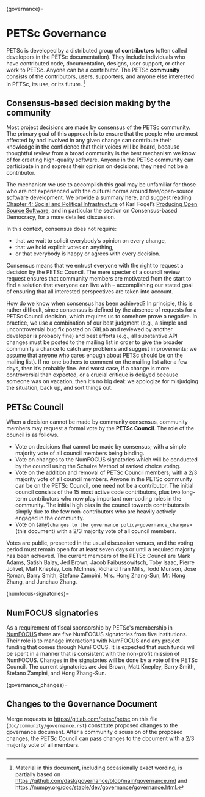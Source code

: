 (governance)=

# PETSc Governance

PETSc is developed by a distributed group of **contributors** (often called developers in the PETSc documentation).
They include individuals who have contributed code, documentation, designs, user support,
or other work to PETSc. Anyone can be a contributor. The PETSc **community** consists of the contributors, users, supporters, and anyone else interested in PETSc,
its use, or its future. [^source-footnote]

## Consensus-based decision making by the community

Most project decisions are made by consensus of the PETSc community. The primary goal of this approach is to ensure that the people who are
most affected by and involved in any given change can contribute their knowledge in the confidence that their voices will be heard, because thoughtful
review from a broad community is the best mechanism we know of for creating high-quality software. Anyone in the PETSc community can participate in and express their opinion
on decisions; they need not be a contributor.

The mechanism we use to accomplish this goal may be unfamiliar for those who are not experienced with the cultural norms around free/open-source software development.
We provide a summary here, and suggest reading [Chapter 4: Social and Political Infrastructure](https://producingoss.com/en/social-infrastructure.html) of Karl Fogel’s
[Producing Open Source Software](https://producingoss.com/en/index.html), and in particular the section on Consensus-based Democracy, for a more detailed discussion.

In this context, consensus does not require:

- that we wait to solicit everybody’s opinion on every change,
- that we hold explicit votes on anything,
- or that everybody is happy or agrees with every decision.

Consensus means that we entrust everyone with the right to request a decision by the PETSc Council.
The mere specter of a council review request ensures that community members
are motivated from the start to find a solution that everyone can live with – accomplishing our stated goal
of ensuring that all interested perspectives are taken into account.

How do we know when consensus has been achieved? In principle, this is rather difficult, since consensus
is defined by the absence of requests for a PETSc Council decision, which requires us to somehow prove a negative.
In practice, we use a combination of our best judgment
(e.g., a simple and uncontroversial bug fix posted on GitLab and reviewed by another developer is probably fine)
and best efforts (e.g., all substantive API changes must be posted to the mailing list in order to give the broader
community a chance to catch any problems and suggest improvements; we assume that anyone who cares enough about
PETSc should be on the mailing list). If no-one bothers to comment on the mailing list
after a few days, then it’s probably fine. And worst case, if a change is more controversial than expected, or a crucial critique
is delayed because someone was on vacation, then it’s no big deal: we apologize for misjudging the situation, back up, and sort things out.

## PETSc Council

When a decision cannot be made by community consensus, community members may request a formal vote by the **PETSc Council**.
The role of the council is as follows.

- Vote on decisions that cannot be made by consensus; with a simple majority vote of all council members being binding.
- Vote on changes to the NumFOCUS signatories which will be conducted by the council using the Schulze Method of ranked choice voting.
- Vote on the addition and removal of PETSc Council members; with a 2/3 majority vote of all council members. Anyone in the PETSc community can
  be on the PETSc Council, one need not be a contributor. The initial council consists of the 15 most active code contributors,
  plus two long-term contributors who now play important non-coding roles in the community. The initial high bias in the council towards contributors
  is simply due to the few non-contributors who are heavily actively engaged in the community.
- Vote on {any}`changes to the governance policy<governance_changes>` (this document) with a 2/3 majority vote of all council members.

Votes are public, presented in the usual discussion venues, and the voting period must remain open for at least seven days or until a required majority has been achieved.
The current members of the PETSc Council are
Mark Adams,
Satish Balay,
Jed Brown,
Jacob Faibussowitsch,
Toby Isaac,
Pierre Jolivet,
Matt Knepley,
Lois McInnes,
Richard Tran Mills,
Todd Munson,
Jose Roman,
Barry Smith,
Stefano Zampini,
Mrs. Hong Zhang-Sun,
Mr. Hong Zhang, and
Junchao Zhang.

(numfocus-signatories)=

## NumFOCUS signatories

As a requirement of fiscal sponsorship by PETSc's membership in [NumFOCUS](http://numfocus.org) there are five NumFOCUS signatories from five institutions.
Their role is to manage interactions with NumFOCUS and any project funding that comes through NumFOCUS.
It is expected that such funds will be spent in a manner that is consistent with the non-profit mission of NumFOCUS. Changes in the signatories will
be done by a vote of the PETSc Council. The current signatories are
Jed Brown,
Matt Knepley,
Barry Smith,
Stefano Zampini, and
Hong Zhang-Sun.

(governance_changes)=

## Changes to the Governance Document

Merge requests to <https://gitlab.com/petsc/petsc> on this file (`doc/community/governance.rst`) constitute proposed changes to the governance document.
After a community discussion of the proposed changes, the PETSc Council can pass changes to the document with a 2/3 majority vote of all members.

```{rubric} Footnotes
```

[^source-footnote]: Material in this document, including occasionally exact wording, is partially based on <https://github.com/dask/governance/blob/main/governance.md> and <https://numpy.org/doc/stable/dev/governance/governance.html>.
